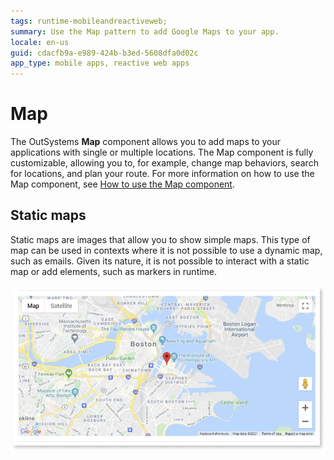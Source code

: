 ```yaml
---
tags: runtime-mobileandreactiveweb;  
summary: Use the Map pattern to add Google Maps to your app.
locale: en-us
guid: cdacfb9a-e989-424b-b3ed-5608dfa0d02c  
app_type: mobile apps, reactive web apps
---
```


# Map

The OutSystems **Map** component allows you to add maps to your applications with single or multiple locations. The Map component is fully customizable, allowing you to, for example, change map behaviors, search for locations, and plan your route.
For more information on how to use the Map component, see [How to use the Map component]().
 
## Static maps 
Static maps are images that allow you to show simple maps. This type of map can be used in contexts where it is not possible to use a dynamic map, such as emails. Given its nature, it is not possible to interact with a static map or add elements, such as markers in runtime.

![Map pattern in the preview screen](<images/map-overview.png>)
